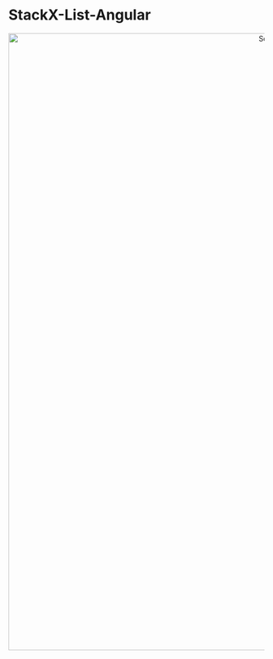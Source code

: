 # StackX-List-Angular


<div align="center">
<img width="1212" alt="Screen Shot 2022-07-21 at 22 39 08" src="https://github.com/MaiaraSanto/StackX-List-Angular/blob/main/im.png">
 </div>
